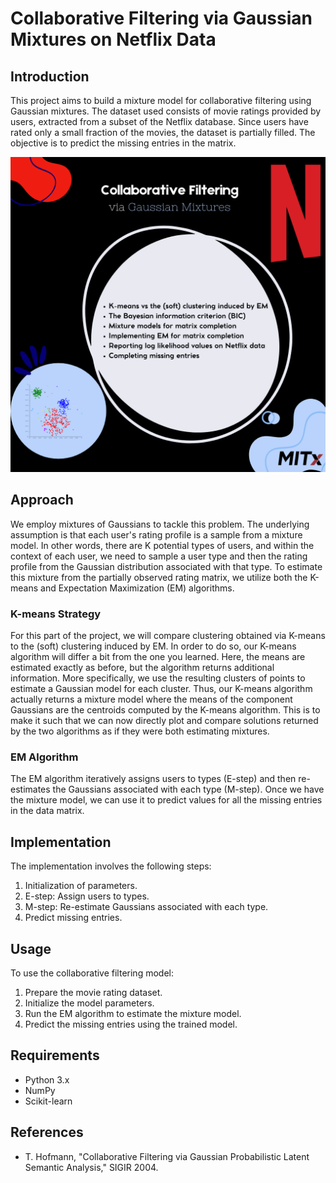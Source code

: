# Collaborative Filtering via Gaussian Mixtures on Netflix Data

## Introduction

This project aims to build a mixture model for collaborative filtering using Gaussian mixtures. The dataset used consists of movie ratings provided by users, extracted from a subset of the Netflix database. Since users have rated only a small fraction of the movies, the dataset is partially filled. The objective is to predict the missing entries in the matrix.

![Image](https://github.com/Youssra1999/Collaborative-Filtering-via-Gaussian-Mixtures/blob/main/Pink%20Black%20Photocentric%20Neon%20Tech%20Talk%20Podcast%20Instagram%20Post%20(2).png)

## Approach

We employ mixtures of Gaussians to tackle this problem. The underlying assumption is that each user's rating profile is a sample from a mixture model. In other words, there are K potential types of users, and within the context of each user, we need to sample a user type and then the rating profile from the Gaussian distribution associated with that type. To estimate this mixture from the partially observed rating matrix, we utilize both the K-means and Expectation Maximization (EM) algorithms.

### K-means Strategy

For this part of the project, we will compare clustering obtained via K-means to the (soft) clustering induced by EM. In order to do so, our K-means algorithm will differ a bit from the one you learned. Here, the means are estimated exactly as before, but the algorithm returns additional information. More specifically, we use the resulting clusters of points to estimate a Gaussian model for each cluster. Thus, our K-means algorithm actually returns a mixture model where the means of the component Gaussians are the centroids computed by the K-means algorithm. This is to make it such that we can now directly plot and compare solutions returned by the two algorithms as if they were both estimating mixtures.

### EM Algorithm

The EM algorithm iteratively assigns users to types (E-step) and then re-estimates the Gaussians associated with each type (M-step). Once we have the mixture model, we can use it to predict values for all the missing entries in the data matrix.

## Implementation

The implementation involves the following steps:
1. Initialization of parameters.
2. E-step: Assign users to types.
3. M-step: Re-estimate Gaussians associated with each type.
4. Predict missing entries.

## Usage

To use the collaborative filtering model:
1. Prepare the movie rating dataset.
2. Initialize the model parameters.
3. Run the EM algorithm to estimate the mixture model.
4. Predict the missing entries using the trained model.

## Requirements

- Python 3.x
- NumPy
- Scikit-learn

## References

- T. Hofmann, "Collaborative Filtering via Gaussian Probabilistic Latent Semantic Analysis," SIGIR 2004.
